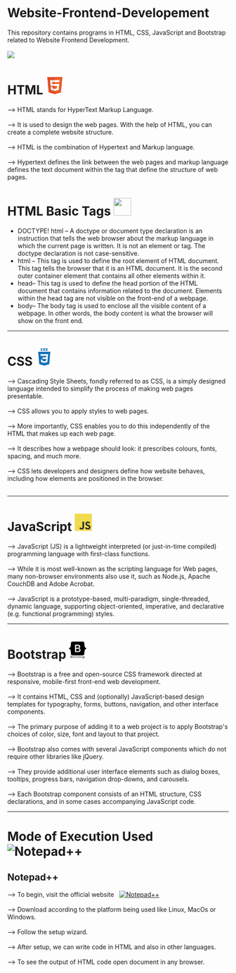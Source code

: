 # Website-Frontend-Developement
This repository contains programs in HTML, CSS, JavaScript and Bootstrap related to Website Frontend Development.
<br><br>
<img src="https://github.com/madhurimarawat/Website-Frontend-Developement/assets/105432776/9a3c2f8d-5f2f-449a-b9a0-eda23b133208">

 # HTML <img src="https://github.com/devicons/devicon/blob/master/icons/html5/html5-original.svg" title="HTML" alt="HTML" width="40" height="40">
--> HTML stands for HyperText Markup Language.<br><br>
--> It is used to design the web pages. With the help of HTML, you can create a complete website structure.<br><br>
--> HTML is the combination of Hypertext and Markup language.<br><br>
--> Hypertext defines the link between the web pages and markup language defines the text document within the tag that define the structure of web pages.<br>
#  HTML Basic Tags <img src="https://www.pngitem.com/pimgs/m/112-1127775_transparent-vector-clipart-software-transparent-code-icon-png.png" width="40" height="40">
<ul>
<li>DOCTYPE! html – A doctype or document type declaration is an instruction that tells the web browser about the markup language in which the current page is written. It is not an element or tag. The doctype declaration is not case-sensitive.</li>

<li> html – This tag is used to define the root element of HTML document. This tag tells the browser that it is an HTML document. It is the second outer container element that contains all other elements within it.</li>

<li>head– This tag is used to define the head portion of the HTML document that contains information related to the document. Elements within the head tag are not visible on the front-end of a webpage.</li>

<li> body– The body tag is used to enclose all the visible content of a webpage. In other words, the body content is what the browser will show on the front end.</li>
  </ul>
  
---

# CSS <img src="https://github.com/devicons/devicon/blob/master/icons/css3/css3-plain-wordmark.svg"  title="CSS" alt="CSS" width="40" height="40"/>&nbsp;
--> Cascading Style Sheets, fondly referred to as CSS, is a simply designed language intended to simplify the process of making web pages presentable.<br><br>
--> CSS allows you to apply styles to web pages.<br><br>
--> More importantly, CSS enables you to do this independently of the HTML that makes up each web page.<br><br>
--> It describes how a webpage should look: it prescribes colours, fonts, spacing, and much more.<br><br>
--> CSS lets developers and designers define how website behaves, including how elements are positioned in the browser.<br><br>

---
# JavaScript <img src="https://github.com/devicons/devicon/blob/master/icons/javascript/javascript-original.svg" title="JavaScript" alt="JavaScript" width="40" height="40"/>

--> JavaScript (JS) is a lightweight interpreted (or just-in-time compiled) programming language with first-class functions.<br><br> 
--> While it is most well-known as the scripting language for Web pages, many non-browser environments also use it, such as Node.js, Apache CouchDB and Adobe Acrobat.<br><br>
--> JavaScript is a prototype-based, multi-paradigm, single-threaded, dynamic language, supporting object-oriented, imperative, and declarative (e.g. functional programming) styles.<br>

---

# Bootstrap <img src="https://github.com/devicons/devicon/blob/master/icons/bootstrap/bootstrap-plain-wordmark.svg"  title="Bootstrap" alt="Bootstrap" width="40" height="40"/>

--> Bootstrap is a free and open-source CSS framework directed at responsive, mobile-first front-end web development.<br><br>
--> It contains HTML, CSS and (optionally) JavaScript-based design templates for typography, forms, buttons, navigation, and other interface components.<br><br>
--> The primary purpose of adding it to a web project is to apply Bootstrap's choices of color, size, font and layout to that project.<br><br>
--> Bootstrap also comes with several JavaScript components which do not require other libraries like jQuery.<br><br>
--> They provide additional user interface elements such as dialog boxes, tooltips, progress bars, navigation drop-downs, and carousels.<br><br>
--> Each Bootstrap component consists of an HTML structure, CSS declarations, and in some cases accompanying JavaScript code.<br> 

---
# Mode of Execution Used  <img src="https://th.bing.com/th?id=OSAAS.67CE744F3AF9AB3181DA21630627453B&w=80&h=80&o=6&dpr=2&pid=5.1" title="Notepad++" alt="Notepad++" width="40" height="40">  &nbsp;
<h2>Notepad++</h2>
 --> To begin, visit the official website &nbsp; <a href="https://notepad-plus-plus.org/downloads/"><img src="https://th.bing.com/th?id=OSAAS.67CE744F3AF9AB3181DA21630627453B&w=80&h=80&o=6&dpr=2&pid=5.1" title="Notepad++" alt="Notepad++" width="40" height="40"> </a>   <br><br>
--> Download according to the platform being used like Linux, MacOs or Windows.<br><br>
--> Follow the setup wizard.<br><br>
--> After setup, we can write code in HTML and also in other languages.<br><br>
--> To see the output of HTML code open document in any browser.<br>

